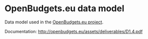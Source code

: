 # OpenBudgets.eu data model

Data model used in the [OpenBudgets.eu project](http://openbudgets.eu).

Documentation: <http://openbudgets.eu/assets/deliverables/D1.4.pdf> 
